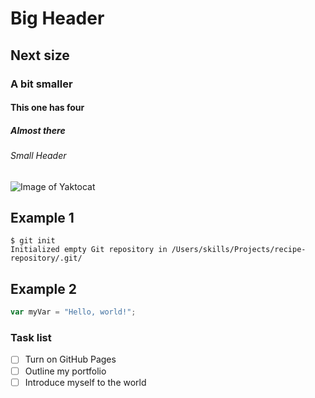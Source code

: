 # Big Header
## Next size
### A bit smaller
#### This one has four
##### Almost there
###### Small Header


![Image of Yaktocat](https://octodex.github.com/images/yaktocat.png)

## Example 1
```
$ git init
Initialized empty Git repository in /Users/skills/Projects/recipe-repository/.git/
```

## Example 2
``` javascript
var myVar = "Hello, world!";
```

### Task list
- [ ] Turn on GitHub Pages
- [ ] Outline my portfolio
- [ ] Introduce myself to the world
